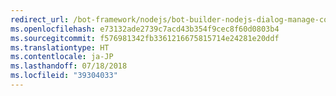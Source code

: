 ```yaml
---
redirect_url: /bot-framework/nodejs/bot-builder-nodejs-dialog-manage-conversation-flow
ms.openlocfilehash: e73132ade2739c7acd43b354f9cec8f60d0803b4
ms.sourcegitcommit: f576981342fb3361216675815714e24281e20ddf
ms.translationtype: HT
ms.contentlocale: ja-JP
ms.lasthandoff: 07/18/2018
ms.locfileid: "39304033"
---
```

